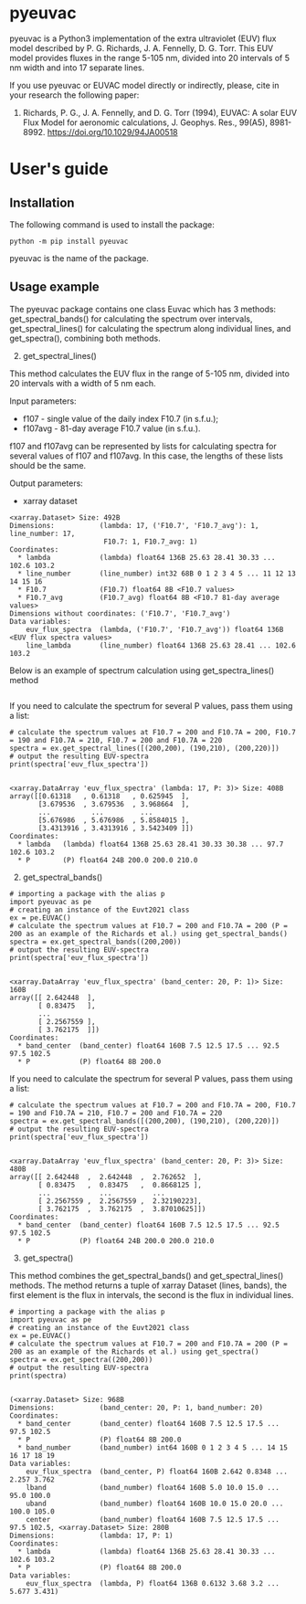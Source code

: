 # pyeuvac
<!--Basic information-->
pyeuvac is a Python3 implementation of the extra ultraviolet (EUV) flux model described by P. G. Richards, 
J. A. Fennelly, D. G. Torr. This EUV model provides fluxes in the range 5-105 nm, divided into 20 intervals 
of 5 nm width and into 17 separate lines.

If you use pyeuvac or EUVAC model directly or indirectly, please, cite in your research the following paper:

1. Richards, P. G., J. A. Fennelly, and D. G. Torr (1994), EUVAC: A solar EUV Flux Model for aeronomic calculations, 
J. Geophys. Res., 99(A5), 8981-8992. https://doi.org/10.1029/94JA00518

# User's guide

<!--Users guide-->

## Installation

The following command is used to install the package:

```
python -m pip install pyeuvac
```

pyeuvac is the name of the package.

## Usage example

The pyeuvac package contains one class Euvac which has 3 methods: get_spectral_bands() for calculating the spectrum 
over intervals, get_spectral_lines() for calculating the spectrum along individual lines, 
and get_spectra(), combining both methods.

2. get_spectral_lines()

This method calculates the EUV flux in the range of 5-105 nm, divided into 20 intervals with a width of 5 nm each. 

Input parameters:
- f107 - single value of the daily index F10.7 (in s.f.u.);
- f107avg - 81-day average F10.7 value (in s.f.u.).

f107 and f107avg can be represented by lists for calculating spectra for several values of f107 and f107avg.
In this case, the lengths of these lists should be the same.

Output parameters:
- xarray dataset
```
<xarray.Dataset> Size: 492B
Dimensions:           (lambda: 17, ('F10.7', 'F10.7_avg'): 1, line_number: 17,
                       F10.7: 1, F10.7_avg: 1)
Coordinates:
  * lambda            (lambda) float64 136B 25.63 28.41 30.33 ... 102.6 103.2
  * line_number       (line_number) int32 68B 0 1 2 3 4 5 ... 11 12 13 14 15 16
  * F10.7             (F10.7) float64 8B <F10.7 values>
  * F10.7_avg         (F10.7_avg) float64 8B <F10.7 81-day average values>
Dimensions without coordinates: ('F10.7', 'F10.7_avg')
Data variables:
    euv_flux_spectra  (lambda, ('F10.7', 'F10.7_avg')) float64 136B <EUV flux spectra values>
    line_lambda       (line_number) float64 136B 25.63 28.41 ... 102.6 103.2
```

Below is an example of spectrum calculation using get_spectra_lines() method

```

```


If you need to calculate the spectrum for several P values, pass them using a list:
```
# calculate the spectrum values at F10.7 = 200 and F10.7A = 200, F10.7 = 190 and F10.7A = 210, F10.7 = 200 and F10.7A = 220
spectra = ex.get_spectral_lines([(200,200), (190,210), (200,220)])
# output the resulting EUV-spectra
print(spectra['euv_flux_spectra'])


<xarray.DataArray 'euv_flux_spectra' (lambda: 17, P: 3)> Size: 408B
array([[0.61318   , 0.61318   , 0.625945  ],
       [3.679536  , 3.679536  , 3.968664  ],
       ...          ...         ...
       [5.676986  , 5.676986  , 5.8584015 ],
       [3.4313916 , 3.4313916 , 3.5423409 ]])
Coordinates:
  * lambda   (lambda) float64 136B 25.63 28.41 30.33 30.38 ... 97.7 102.6 103.2
  * P        (P) float64 24B 200.0 200.0 210.0

```

2. get_spectral_bands()
```
# importing a package with the alias p
import pyeuvac as pe
# creating an instance of the Euvt2021 class
ex = pe.EUVAC()
# calculate the spectrum values at F10.7 = 200 and F10.7A = 200 (P = 200 as an example of the Richards et al.) using get_spectral_bands()
spectra = ex.get_spectral_bands((200,200))
# output the resulting EUV-spectra
print(spectra['euv_flux_spectra'])


<xarray.DataArray 'euv_flux_spectra' (band_center: 20, P: 1)> Size: 160B
array([[ 2.642448  ],
       [ 0.83475   ],
       ...
       [ 2.2567559 ],
       [ 3.762175  ]])
Coordinates:
  * band_center  (band_center) float64 160B 7.5 12.5 17.5 ... 92.5 97.5 102.5
  * P            (P) float64 8B 200.0
```

If you need to calculate the spectrum for several P values, pass them using a list:
```
# calculate the spectrum values at F10.7 = 200 and F10.7A = 200, F10.7 = 190 and F10.7A = 210, F10.7 = 200 and F10.7A = 220
spectra = ex.get_spectral_bands([(200,200), (190,210), (200,220)])
# output the resulting EUV-spectra
print(spectra['euv_flux_spectra'])


<xarray.DataArray 'euv_flux_spectra' (band_center: 20, P: 3)> Size: 480B
array([[ 2.642448  ,  2.642448  ,  2.762652  ],
       [ 0.83475   ,  0.83475   ,  0.8668125 ],
       ...            ...          ...
       [ 2.2567559 ,  2.2567559 ,  2.32190223],
       [ 3.762175  ,  3.762175  ,  3.87010625]])
Coordinates:
  * band_center  (band_center) float64 160B 7.5 12.5 17.5 ... 92.5 97.5 102.5
  * P            (P) float64 24B 200.0 200.0 210.0
```

3. get_spectra()

This method combines the get_spectral_bands() and get_spectral_lines() methods. The method returns a tuple of 
xarray Dataset (lines, bands), the first element is the flux in intervals, the second is the flux in individual lines.

```
# importing a package with the alias p
import pyeuvac as pe
# creating an instance of the Euvt2021 class
ex = pe.EUVAC()
# calculate the spectrum values at F10.7 = 200 and F10.7A = 200 (P = 200 as an example of the Richards et al.) using get_spectra()
spectra = ex.get_spectra((200,200))
# output the resulting EUV-spectra
print(spectra)


(<xarray.Dataset> Size: 968B
Dimensions:           (band_center: 20, P: 1, band_number: 20)
Coordinates:
  * band_center       (band_center) float64 160B 7.5 12.5 17.5 ... 97.5 102.5
  * P                 (P) float64 8B 200.0
  * band_number       (band_number) int64 160B 0 1 2 3 4 5 ... 14 15 16 17 18 19
Data variables:
    euv_flux_spectra  (band_center, P) float64 160B 2.642 0.8348 ... 2.257 3.762
    lband             (band_number) float64 160B 5.0 10.0 15.0 ... 95.0 100.0
    uband             (band_number) float64 160B 10.0 15.0 20.0 ... 100.0 105.0
    center            (band_number) float64 160B 7.5 12.5 17.5 ... 97.5 102.5, <xarray.Dataset> Size: 280B
Dimensions:           (lambda: 17, P: 1)
Coordinates:
  * lambda            (lambda) float64 136B 25.63 28.41 30.33 ... 102.6 103.2
  * P                 (P) float64 8B 200.0
Data variables:
    euv_flux_spectra  (lambda, P) float64 136B 0.6132 3.68 3.2 ... 5.677 3.431)
```


